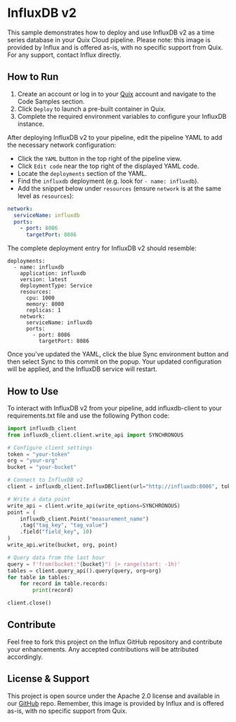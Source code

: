 # InfluxDB v2

This sample demonstrates how to deploy and use InfluxDB v2 as a time series database in your Quix Cloud pipeline. Please note: this image is provided by Influx and is offered as-is, with no specific support from Quix. For any support, contact Influx directly.

## How to Run

1. Create an account or log in to your [Quix](https://portal.platform.quix.io/signup?xlink=github) account and navigate to the Code Samples section.
2. Click `Deploy` to launch a pre-built container in Quix.
3. Complete the required environment variables to configure your InfluxDB instance.

After deploying InfluxDB v2 to your pipeline, edit the pipeline YAML to add the necessary network configuration:

- Click the `YAML` button in the top right of the pipeline view.
- Click `Edit code` near the top right of the displayed YAML code.
- Locate the `deployments` section of the YAML.
- Find the `influxdb` deployment (e.g. look for `- name: influxdb`).
- Add the snippet below under `resources` (ensure `network` is at the same level as `resources`):

```yaml
network:
  serviceName: influxdb
  ports:
    - port: 8086
      targetPort: 8086
```
The complete deployment entry for InfluxDB v2 should resemble:
```
deployments:
  - name: influxdb
    application: influxdb
    version: latest
    deploymentType: Service
    resources:
      cpu: 1000
      memory: 8000
      replicas: 1
    network:
      serviceName: influxdb
      ports:
        - port: 8086
          targetPort: 8086
```

Once you’ve updated the YAML, click the blue Sync environment button and then select Sync to this commit on the popup. Your updated configuration will be applied, and the InfluxDB service will restart.

## How to Use
To interact with InfluxDB v2 from your pipeline, add influxdb-client to your requirements.txt file and use the following Python code:

```python
import influxdb_client
from influxdb_client.client.write_api import SYNCHRONOUS

# Configure client settings
token = "your-token"
org = "your-org"
bucket = "your-bucket"

# Connect to InfluxDB v2
client = influxdb_client.InfluxDBClient(url="http://influxdb:8086", token=token, org=org)

# Write a data point
write_api = client.write_api(write_options=SYNCHRONOUS)
point = (
    influxdb_client.Point("measurement_name")
    .tag("tag_key", "tag_value")
    .field("field_key", 10)
)
write_api.write(bucket, org, point)

# Query data from the last hour
query = f'from(bucket:"{bucket}") |> range(start: -1h)'
tables = client.query_api().query(query, org=org)
for table in tables:
    for record in table.records:
        print(record)

client.close()
```

## Contribute

Feel free to fork this project on the Influx GitHub repository and contribute your enhancements. Any accepted contributions will be attributed accordingly.

## License & Support

This project is open source under the Apache 2.0 license and available in our [GitHub](https://github.com/quixio/quix-samples) repo. Remember, this image is provided by Influx and is offered as-is, with no specific support from Quix.